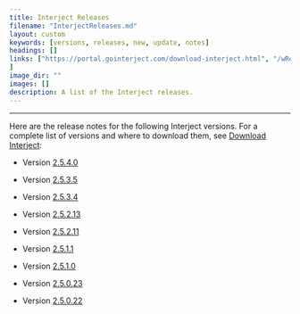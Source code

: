 ```yaml
---
title: Interject Releases
filename: "InterjectReleases.md"
layout: custom
keywords: [versions, releases, new, update, notes]
headings: []
links: ["https://portal.gointerject.com/download-interject.html", "/wReleaseNotes/2024-12_ReleaseNotes.html", "/wReleaseNotes/2024-11_ReleaseNotes.html", "/wReleaseNotes/2024-08_ReleaseNotes.html", "/wReleaseNotes/2024-06_ReleaseNotes.html", "/wReleaseNotes/2024-03_ReleaseNotes.html", "/wReleaseNotes/2023-12_ReleaseNotes.html", "/wReleaseNotes/2023-10_ReleaseNotes.html"
]
image_dir: ""
images: []
description: A list of the Interject releases.
---
```

* * *

Here are the release notes for the following Interject versions. For a complete list of versions and where to download them, see [Download Interject](https://portal.gointerject.com/download-interject.html):

* Version [2.5.4.0](/wReleaseNotes/2025-06_ReleaseNotes.html)

* Version [2.5.3.5](/wReleaseNotes/2025-01_ReleaseNotes.html)

* Version [2.5.3.4](/wReleaseNotes/2024-12_ReleaseNotes.html)

* Version [2.5.2.13](/wReleaseNotes/2024-11_ReleaseNotes.html)

* Version [2.5.2.11](/wReleaseNotes/2024-08_ReleaseNotes.html)

* Version [2.5.1.1](/wReleaseNotes/2024-06_ReleaseNotes.html)

* Version [2.5.1.0](/wReleaseNotes/2024-03_ReleaseNotes.html)

* Version [2.5.0.23](/wReleaseNotes/2023-12_ReleaseNotes.html)

* Version [2.5.0.22](/wReleaseNotes/2023-10_ReleaseNotes.html)

